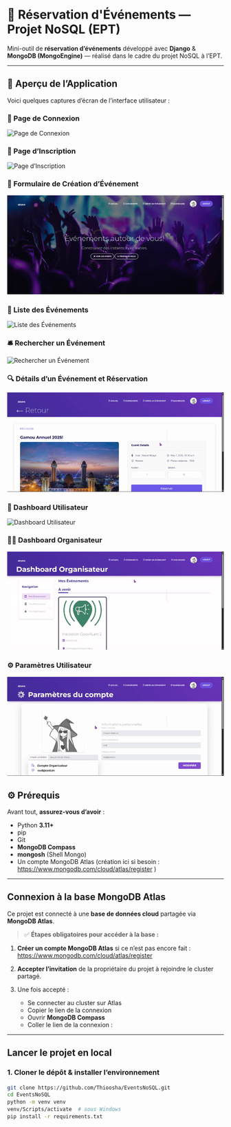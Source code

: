 # 🎉 Réservation d'Événements — Projet NoSQL (EPT)

Mini-outil de **réservation d’événements** développé avec **Django** & **MongoDB (MongoEngine)** — réalisé dans le cadre du projet NoSQL à l’EPT.

---

## 📸 Aperçu de l’Application

Voici quelques captures d’écran de l’interface utilisateur :

### 🔐 Page de Connexion  

![Page de Connexion](static/img/ApercuSite/login.gif)

### 📝 Page d’Inscription  

![Page d’Inscription](static/img/ApercuSite/inscription.gif)

### 🎉 Formulaire de Création d’Événement  

![Formulaire de Création d’Événement](static/img/ApercuSite/creer_event.gif)

### 📅 Liste des Événements  

![Liste des Événements](static/img/ApercuSite/all_events.gif)

### 🛎️ Rechercher un Événement  

![Rechercher un Événement](static/img/ApercuSite/rechercher.gif)

### 🔍 Détails d’un Événement et Réservation

![Détails d’un Événement](static/img/ApercuSite/event_detail.gif)

### 👤 Dashboard Utilisateur  

![Dashboard Utilisateur](static/img/ApercuSite/Dashboard.gif)

### 🧑‍💼 Dashboard Organisateur  

![Dashboard Organisateur](static/img/ApercuSite/Dashboard_organisateur.gif)

### ⚙️ Paramètres Utilisateur  

![Paramètres Utilisateur](static/img/ApercuSite/settings.gif)

## ⚙️ Prérequis

Avant tout, **assurez-vous d’avoir** :

- Python **3.11+**
- pip
- Git
- **MongoDB Compass**
- **mongosh** (Shell Mongo)
- Un compte MongoDB Atlas (création ici si besoin : <https://www.mongodb.com/cloud/atlas/register> )

---

## Connexion à la base MongoDB Atlas

Ce projet est connecté à une **base de données cloud** partagée via **MongoDB Atlas**.

> ✅ **Étapes obligatoires pour accéder à la base :**

1. **Créer un compte MongoDB Atlas** si ce n’est pas encore fait :
   <https://www.mongodb.com/cloud/atlas/register>

2. **Accepter l’invitation** de la propriétaire du projet à rejoindre le cluster partagé.  

3. Une fois accepté :
   - Se connecter au cluster sur Atlas
   - Copier le lien de la connexion
   - Ouvrir **MongoDB Compass**
   - Coller le lien de la connexion :

---

## Lancer le projet en local

### 1. Cloner le dépôt & installer l’environnement

```bash
git clone https://github.com/Thioosha/EventsNoSQL.git
cd EventsNoSQL
python -m venv venv
venv/Scripts/activate  # sous Windows
pip install -r requirements.txt
